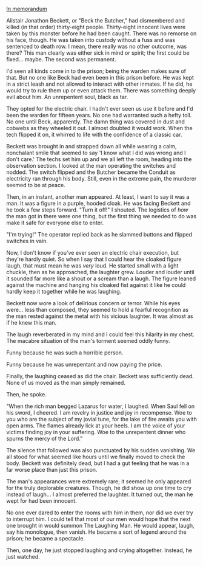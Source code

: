 [In memorandum](https://www.reddit.com/r/nosleep/comments/xude1c/he_who_mourns_the_pious)

Alistair Jonathon Beckett, or "Beck the Butcher," had dismembered and killed (in that order) thirty-eight people. Thirty-eight innocent lives were taken by this monster before he had been caught. There was no remorse on his face, though. He was taken into custody without a fuss and was sentenced to death row. I mean, there really was no other outcome, was there? This man clearly was either sick in mind or spirit; the first could be fixed... maybe. The second was permanent. 

I'd seen all kinds come in to the prison; being the warden makes sure of that. But no one like Beck had even been in this prison before. He was kept in a strict leash and not allowed to interact with other inmates. If he did, he would try to rule them up or even attack them. There was something deeply evil about him. An unrepentent soul, black as tar. 

They opted for the electric chair. I hadn't ever seen us use it before and I'd been the warden for fifteen years. No one had warranted such a hefty toll. No one until Beck, apparently. The damn thing was covered in dust and cobwebs as they wheeled it out. I almost doubted it would work. When the tech flipped it on, it whirred to life with the confidence of a classic car. 

Beckett was brought in and strapped down all while wearing a calm, nonchalant smile that seemed to say 'I know what I did was wrong and I don't care.' The techs set him up and we all left the room, heading into the observation section. I looked at the man operating the switches and nodded. The switch flipped and the Butcher became the Conduit as electricity ran through his body. Still, even in the extreme pain, the murderer seemed to be at peace. 

Then, in an instant, another man appeared. At least, I want to say it was a man. It was a figure in a purple, hooded cloak. He was facing Beckett and he took a few steps forward. "Turn it off!" I shouted. The logistics of *how* the man got in there were one thing, but the first thing we needed to do was make it safe for everyone else to enter. 

"I'm trying!" The operator replied back as he slammed buttons and flipped switches in vain. 

Now, I don't know if you've ever seen an electric chair execution, but they're hardly quiet. So when I say that I could hear the cloaked figure laugh, that must mean he was *very* loud. He started small with a light chuckle, then as he approached, the laughter grew. Louder and louder until it sounded far more like a shout or a scream than a laugh. The figure leaned against the machine and hanging his cloaked fist against it like he could hardly keep it together while he was laughing. 

Beckett now wore a look of delirious concern or terror. While his eyes were... less than composed, they seemed to hold a fearful recognition as the man rested against the metal with his vicious laughter. It was almost as if he knew this man. 

The laugh reverberated in my mind and I could feel this hilarity in my chest. The macabre situation of the man's torment seemed oddly funny. 

Funny because he was such a horrible person.

Funny because he was unrepentant and now paying the price. 

Finally, the laughing ceased as did the chair. Beckett was sufficiently dead. None of us moved as the man simply remained. 

Then, he spoke. 

"When the rich man begged Lazarus for water, I laughed. When Saul fell on his sword, I cheered. I am revelry in justice and joy in recompense. Woe to you who are the subject of my jovial tune, for the lake of fire awaits you with open arms. The flames already lick at your heels. I am the voice of your victims finding joy in your suffering. Woe to the unrepentent dinner who spurns the mercy of the Lord." 

The silence that followed was also punctuated by his sudden vanishing. We all stood for what seemed like hours until we finally moved to check the body. Beckett was definitely dead, but I had a gut feeling that he was in a far worse place than just this prison.

The man's appearances were extremely rare; it seemed he only appeared for the truly deplorable creatures. Though, he did show up one time to cry instead of laugh... I almost preferred the laughter. It turned out, the man he wept for had been innocent. 

No one ever dared to enter the rooms with him in them, nor did we ever try to interrupt him. I could tell that most of our men would hope that the next one brought in would summon The Laughing Man. He would appear, laugh, say his monologue, then vanish. He became a sort of legend around the prison; he became a spectacle.  

Then, one day, he just stopped laughing and crying altogether. Instead, he just watched.